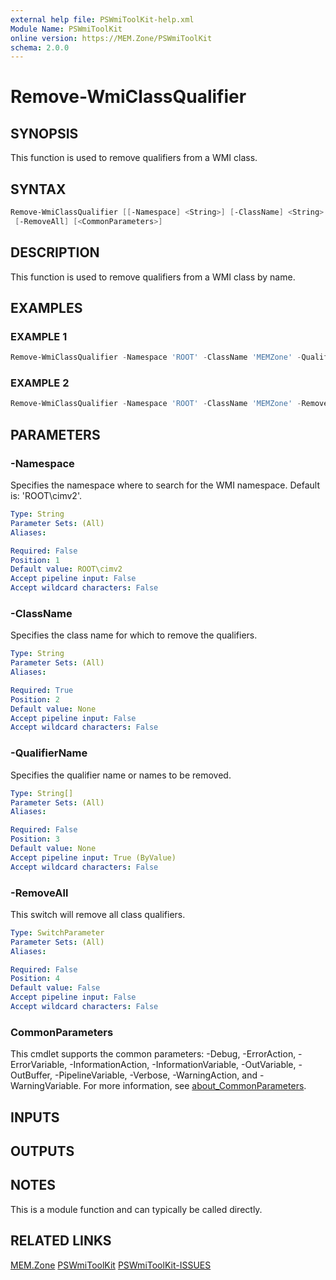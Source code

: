 ```yaml
---
external help file: PSWmiToolKit-help.xml
Module Name: PSWmiToolKit
online version: https://MEM.Zone/PSWmiToolKit
schema: 2.0.0
---
```


# Remove-WmiClassQualifier

## SYNOPSIS

This function is used to remove qualifiers from a WMI class.

## SYNTAX

```powershell
Remove-WmiClassQualifier [[-Namespace] <String>] [-ClassName] <String> [[-QualifierName] <String[]>]
 [-RemoveAll] [<CommonParameters>]
```

## DESCRIPTION

This function is used to remove qualifiers from a WMI class by name.

## EXAMPLES

### EXAMPLE 1

```powershell
Remove-WmiClassQualifier -Namespace 'ROOT' -ClassName 'MEMZone' -QualifierName 'Description', 'Static'
```

### EXAMPLE 2

```powershell
Remove-WmiClassQualifier -Namespace 'ROOT' -ClassName 'MEMZone' -RemoveAll
```

## PARAMETERS

### -Namespace

Specifies the namespace where to search for the WMI namespace.
Default is: 'ROOT\cimv2'.

```yaml
Type: String
Parameter Sets: (All)
Aliases:

Required: False
Position: 1
Default value: ROOT\cimv2
Accept pipeline input: False
Accept wildcard characters: False
```

### -ClassName

Specifies the class name for which to remove the qualifiers.

```yaml
Type: String
Parameter Sets: (All)
Aliases:

Required: True
Position: 2
Default value: None
Accept pipeline input: False
Accept wildcard characters: False
```

### -QualifierName

Specifies the qualifier name or names to be removed.

```yaml
Type: String[]
Parameter Sets: (All)
Aliases:

Required: False
Position: 3
Default value: None
Accept pipeline input: True (ByValue)
Accept wildcard characters: False
```

### -RemoveAll

This switch will remove all class qualifiers.

```yaml
Type: SwitchParameter
Parameter Sets: (All)
Aliases:

Required: False
Position: 4
Default value: False
Accept pipeline input: False
Accept wildcard characters: False
```

### CommonParameters

This cmdlet supports the common parameters: -Debug, -ErrorAction, -ErrorVariable, -InformationAction, -InformationVariable, -OutVariable, -OutBuffer, -PipelineVariable, -Verbose, -WarningAction, and -WarningVariable.
For more information, see [about_CommonParameters](http://go.microsoft.com/fwlink/?LinkID=113216).

## INPUTS

## OUTPUTS

## NOTES

This is a module function and can typically be called directly.

## RELATED LINKS

[MEM.Zone](https://MEM.Zone)
[PSWmiToolKit](https://MEM.Zone/PSWmiToolKit)
[PSWmiToolKit-ISSUES](https://MEM.Zone/PSWmiToolKit-ISSUES)
